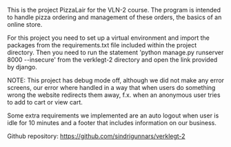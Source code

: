 This is the project PizzaLair for the VLN-2 course. The program is intended to
handle pizza ordering and management of these orders, the basics of an online store.

For this project you need to set up a virtual environment and import the packages from
the requirements.txt file included within the project directory. Then you need to run the
statement 'python manage.py runserver 8000 --insecure' from the verklegt-2 directory and
open the link provided by django.

NOTE: This project has debug mode off, although we did not make any error screens, our error where
handled in a way that when users do something wrong the website redirects them away, f.x. when an 
anonymous user tries to add to cart or view cart.

Some extra requirements we implemented are an auto logout when user is idle for 10 minutes and a footer
that includes information on our business.

Github repository: https://github.com/sindrigunnars/verklegt-2
